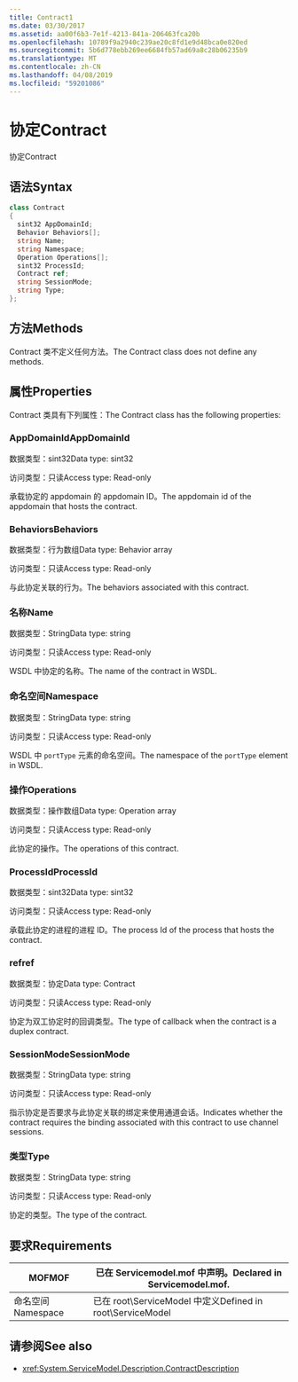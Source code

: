 ```yaml
---
title: Contract1
ms.date: 03/30/2017
ms.assetid: aa00f6b3-7e1f-4213-841a-206463fca20b
ms.openlocfilehash: 10789f9a2940c239ae20c8fd1e9d48bca0e820ed
ms.sourcegitcommit: 5b6d778ebb269ee6684fb57ad69a8c28b06235b9
ms.translationtype: MT
ms.contentlocale: zh-CN
ms.lasthandoff: 04/08/2019
ms.locfileid: "59201086"
---
```

# <a name="contract"></a><span data-ttu-id="d9243-102">协定</span><span class="sxs-lookup"><span data-stu-id="d9243-102">Contract</span></span>
<span data-ttu-id="d9243-103">协定</span><span class="sxs-lookup"><span data-stu-id="d9243-103">Contract</span></span>  
  
## <a name="syntax"></a><span data-ttu-id="d9243-104">语法</span><span class="sxs-lookup"><span data-stu-id="d9243-104">Syntax</span></span>  
  
```csharp
class Contract  
{  
  sint32 AppDomainId;  
  Behavior Behaviors[];  
  string Name;  
  string Namespace;  
  Operation Operations[];  
  sint32 ProcessId;  
  Contract ref;  
  string SessionMode;  
  string Type;  
};  
```  
  
## <a name="methods"></a><span data-ttu-id="d9243-105">方法</span><span class="sxs-lookup"><span data-stu-id="d9243-105">Methods</span></span>  
 <span data-ttu-id="d9243-106">Contract 类不定义任何方法。</span><span class="sxs-lookup"><span data-stu-id="d9243-106">The Contract class does not define any methods.</span></span>  
  
## <a name="properties"></a><span data-ttu-id="d9243-107">属性</span><span class="sxs-lookup"><span data-stu-id="d9243-107">Properties</span></span>  
 <span data-ttu-id="d9243-108">Contract 类具有下列属性：</span><span class="sxs-lookup"><span data-stu-id="d9243-108">The Contract class has the following properties:</span></span>  
  
### <a name="appdomainid"></a><span data-ttu-id="d9243-109">AppDomainId</span><span class="sxs-lookup"><span data-stu-id="d9243-109">AppDomainId</span></span>  
 <span data-ttu-id="d9243-110">数据类型：sint32</span><span class="sxs-lookup"><span data-stu-id="d9243-110">Data type: sint32</span></span>  
  
 <span data-ttu-id="d9243-111">访问类型：只读</span><span class="sxs-lookup"><span data-stu-id="d9243-111">Access type: Read-only</span></span>  
  
 <span data-ttu-id="d9243-112">承载协定的 appdomain 的 appdomain ID。</span><span class="sxs-lookup"><span data-stu-id="d9243-112">The appdomain id of the appdomain that hosts the contract.</span></span>  
  
### <a name="behaviors"></a><span data-ttu-id="d9243-113">Behaviors</span><span class="sxs-lookup"><span data-stu-id="d9243-113">Behaviors</span></span>  
 <span data-ttu-id="d9243-114">数据类型：行为数组</span><span class="sxs-lookup"><span data-stu-id="d9243-114">Data type: Behavior array</span></span>  
  
 <span data-ttu-id="d9243-115">访问类型：只读</span><span class="sxs-lookup"><span data-stu-id="d9243-115">Access type: Read-only</span></span>  
  
 <span data-ttu-id="d9243-116">与此协定关联的行为。</span><span class="sxs-lookup"><span data-stu-id="d9243-116">The behaviors associated with this contract.</span></span>  
  
### <a name="name"></a><span data-ttu-id="d9243-117">名称</span><span class="sxs-lookup"><span data-stu-id="d9243-117">Name</span></span>  
 <span data-ttu-id="d9243-118">数据类型：String</span><span class="sxs-lookup"><span data-stu-id="d9243-118">Data type: string</span></span>  
  
 <span data-ttu-id="d9243-119">访问类型：只读</span><span class="sxs-lookup"><span data-stu-id="d9243-119">Access type: Read-only</span></span>  
  
 <span data-ttu-id="d9243-120">WSDL 中协定的名称。</span><span class="sxs-lookup"><span data-stu-id="d9243-120">The name of the contract in WSDL.</span></span>  
  
### <a name="namespace"></a><span data-ttu-id="d9243-121">命名空间</span><span class="sxs-lookup"><span data-stu-id="d9243-121">Namespace</span></span>  
 <span data-ttu-id="d9243-122">数据类型：String</span><span class="sxs-lookup"><span data-stu-id="d9243-122">Data type: string</span></span>  
  
 <span data-ttu-id="d9243-123">访问类型：只读</span><span class="sxs-lookup"><span data-stu-id="d9243-123">Access type: Read-only</span></span>  
  
 <span data-ttu-id="d9243-124">WSDL 中 `portType` 元素的命名空间。</span><span class="sxs-lookup"><span data-stu-id="d9243-124">The namespace of the `portType` element in WSDL.</span></span>  
  
### <a name="operations"></a><span data-ttu-id="d9243-125">操作</span><span class="sxs-lookup"><span data-stu-id="d9243-125">Operations</span></span>  
 <span data-ttu-id="d9243-126">数据类型：操作数组</span><span class="sxs-lookup"><span data-stu-id="d9243-126">Data type: Operation array</span></span>  
  
 <span data-ttu-id="d9243-127">访问类型：只读</span><span class="sxs-lookup"><span data-stu-id="d9243-127">Access type: Read-only</span></span>  
  
 <span data-ttu-id="d9243-128">此协定的操作。</span><span class="sxs-lookup"><span data-stu-id="d9243-128">The operations of this contract.</span></span>  
  
### <a name="processid"></a><span data-ttu-id="d9243-129">ProcessId</span><span class="sxs-lookup"><span data-stu-id="d9243-129">ProcessId</span></span>  
 <span data-ttu-id="d9243-130">数据类型：sint32</span><span class="sxs-lookup"><span data-stu-id="d9243-130">Data type: sint32</span></span>  
  
 <span data-ttu-id="d9243-131">访问类型：只读</span><span class="sxs-lookup"><span data-stu-id="d9243-131">Access type: Read-only</span></span>  
  
 <span data-ttu-id="d9243-132">承载此协定的进程的进程 ID。</span><span class="sxs-lookup"><span data-stu-id="d9243-132">The process Id of the process that hosts the contract.</span></span>  
  
### <a name="ref"></a><span data-ttu-id="d9243-133">ref</span><span class="sxs-lookup"><span data-stu-id="d9243-133">ref</span></span>  
 <span data-ttu-id="d9243-134">数据类型：协定</span><span class="sxs-lookup"><span data-stu-id="d9243-134">Data type: Contract</span></span>  
  
 <span data-ttu-id="d9243-135">访问类型：只读</span><span class="sxs-lookup"><span data-stu-id="d9243-135">Access type: Read-only</span></span>  
  
 <span data-ttu-id="d9243-136">协定为双工协定时的回调类型。</span><span class="sxs-lookup"><span data-stu-id="d9243-136">The type of callback when the contract is a duplex contract.</span></span>  
  
### <a name="sessionmode"></a><span data-ttu-id="d9243-137">SessionMode</span><span class="sxs-lookup"><span data-stu-id="d9243-137">SessionMode</span></span>  
 <span data-ttu-id="d9243-138">数据类型：String</span><span class="sxs-lookup"><span data-stu-id="d9243-138">Data type: string</span></span>  
  
 <span data-ttu-id="d9243-139">访问类型：只读</span><span class="sxs-lookup"><span data-stu-id="d9243-139">Access type: Read-only</span></span>  
  
 <span data-ttu-id="d9243-140">指示协定是否要求与此协定关联的绑定来使用通道会话。</span><span class="sxs-lookup"><span data-stu-id="d9243-140">Indicates whether the contract requires the binding associated with this contract to use channel sessions.</span></span>  
  
### <a name="type"></a><span data-ttu-id="d9243-141">类型</span><span class="sxs-lookup"><span data-stu-id="d9243-141">Type</span></span>  
 <span data-ttu-id="d9243-142">数据类型：String</span><span class="sxs-lookup"><span data-stu-id="d9243-142">Data type: string</span></span>  
  
 <span data-ttu-id="d9243-143">访问类型：只读</span><span class="sxs-lookup"><span data-stu-id="d9243-143">Access type: Read-only</span></span>  
  
 <span data-ttu-id="d9243-144">协定的类型。</span><span class="sxs-lookup"><span data-stu-id="d9243-144">The type of the contract.</span></span>  
  
## <a name="requirements"></a><span data-ttu-id="d9243-145">要求</span><span class="sxs-lookup"><span data-stu-id="d9243-145">Requirements</span></span>  
  
|<span data-ttu-id="d9243-146">MOF</span><span class="sxs-lookup"><span data-stu-id="d9243-146">MOF</span></span>|<span data-ttu-id="d9243-147">已在 Servicemodel.mof 中声明。</span><span class="sxs-lookup"><span data-stu-id="d9243-147">Declared in Servicemodel.mof.</span></span>|  
|---------|-----------------------------------|  
|<span data-ttu-id="d9243-148">命名空间</span><span class="sxs-lookup"><span data-stu-id="d9243-148">Namespace</span></span>|<span data-ttu-id="d9243-149">已在 root\ServiceModel 中定义</span><span class="sxs-lookup"><span data-stu-id="d9243-149">Defined in root\ServiceModel</span></span>|  
  
## <a name="see-also"></a><span data-ttu-id="d9243-150">请参阅</span><span class="sxs-lookup"><span data-stu-id="d9243-150">See also</span></span>

- <xref:System.ServiceModel.Description.ContractDescription>
